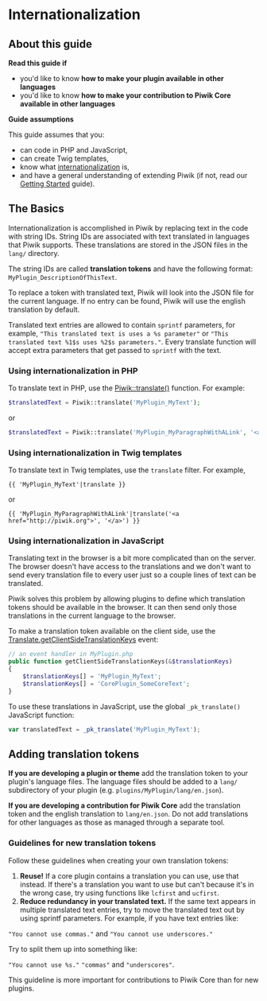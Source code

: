 # Internationalization

<!-- Meta (to be deleted)
Purpose:
- describe how to make plugins/contributions available in different languages,
- describe how to use internationalization in twig templates & in PHP code,
- describe how to create new translation keys (ie, reuse as much as possible),
- describe how plugin developers can use otrance (possible?)

Audience: plugin developers

Expected Result: 

Notes: 

What's missing? (stuff in my list that was not in when I wrote the 1st draft)
- plugin developers + otrance
-->

## About this guide

**Read this guide if**

* you'd like to know **how to make your plugin available in other languages**
* you'd like to know **how to make your contribution to Piwik Core available in other languages**

**Guide assumptions**

This guide assumes that you:

* can code in PHP and JavaScript,
* can create Twig templates,
* know what [internationalization](http://en.wikipedia.org/wiki/Internationalization_and_localization) is,
* and have a general understanding of extending Piwik (if not, read our [Getting Started](/guides/getting-started-part-1) guide).

## The Basics

Internationalization is accomplished in Piwik by replacing text in the code with string IDs. String IDs are associated with text translated in languages that Piwik supports. These translations are stored in the JSON files in the `lang/` directory.

The string IDs are called **translation tokens** and have the following format: `MyPlugin_DescriptionOfThisText`.

To replace a token with translated text, Piwik will look into the JSON file for the current language. If no entry can be found, Piwik will use the english translation by default.

Translated text entries are allowed to contain `sprintf` parameters, for example, `"This translated text is uses a %s parameter"` or `"This translated text %1$s uses %2$s parameters."`. Every translate function will accept extra parameters that get passed to `sprintf` with the text.

### Using internationalization in PHP

To translate text in PHP, use the [Piwik::translate()](/api-reference/Piwik/Piwik#translate) function. For example:

```php
$translatedText = Piwik::translate('MyPlugin_MyText');
```

or

```php
$translatedText = Piwik::translate('MyPlugin_MyParagraphWithALink', '<a href="http:://piwik.org">', '</a>');
```

### Using internationalization in Twig templates

To translate text in Twig templates, use the `translate` filter. For example,

```twig
{{ 'MyPlugin_MyText'|translate }}
```

or

```twig
{{ 'MyPlugin_MyParagraphWithALink'|translate('<a href="http://piwik.org">', '</a>') }}
```

### Using internationalization in JavaScript

Translating text in the browser is a bit more complicated than on the server. The browser doesn't have access to the translations and we don't want to send every translation file to every user just so a couple lines of text can be translated.

Piwik solves this problem by allowing plugins to define which translation tokens should be available in the browser. It can then send only those translations in the current language to the browser.

To make a translation token available on the client side, use the [Translate.getClientSideTranslationKeys](/api-reference/events#translategetclientsidetranslationkeys) event:

```php
// an event handler in MyPlugin.php
public function getClientSideTranslationKeys(&$translationKeys)
{
    $translationKeys[] = 'MyPlugin_MyText';
    $translationKeys[] = 'CorePlugin_SomeCoreText';
}
```

To use these translations in JavaScript, use the global `_pk_translate()` JavaScript function:

```javascript
var translatedText = _pk_translate('MyPlugin_MyText');
```

## Adding translation tokens

**If you are developing a plugin or theme** add the translation token to your plugin's language files. The language files should be added to a `lang/` subdirectory of your plugin (e.g. `plugins/MyPlugin/lang/en.json`).

**If you are developing a contribution for Piwik Core** add the translation token and the english translation to `lang/en.json`. Do not add translations for other languages as those as managed through a separate tool.

### Guidelines for new translation tokens

Follow these guidelines when creating your own translation tokens:

1. **Reuse!** If a core plugin contains a translation you can use, use that instead. If there's a translation you want to use but can't because it's in the wrong case, try using functions like `lcfirst` and `ucfirst`.
2. **Reduce redundancy in your translated text.** If the same text appears in multiple translated text entries, try to move the translated text out by using sprintf parameters. For example, if you have text entries like:

  `"You cannot use commas."`
  and `"You cannot use underscores."`

  Try to split them up into something like:

  `"You cannot use %s."`
  `"commas"`
  and `"underscores"`.

  This guideline is more important for contributions to Piwik Core than for new plugins.
